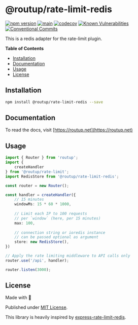 # @routup/rate-limit-redis

[![npm version](https://badge.fury.io/js/@routup%2Frate-limit-redis.svg)](https://badge.fury.io/js/@routup%2Frate-limit-redis)
[![main](https://github.com/Tada5hi/routup/actions/workflows/main.yml/badge.svg)](https://github.com/Tada5hi/routup/actions/workflows/main.yml)
[![codecov](https://codecov.io/gh/tada5hi/routup/branch/master/graph/badge.svg?token=CLIA667K6V)](https://codecov.io/gh/tada5hi/routup)
[![Known Vulnerabilities](https://snyk.io/test/github/Tada5hi/routup/badge.svg)](https://snyk.io/test/github/Tada5hi/routup)
[![Conventional Commits](https://img.shields.io/badge/Conventional%20Commits-1.0.0-%23FE5196?logo=conventionalcommits&logoColor=white)](https://conventionalcommits.org)

This is a redis adapter for the rate-limit plugin.

**Table of Contents**

- [Installation](#installation)
- [Documentation](#documentation)
- [Usage](#usage)
- [License](#license)

## Installation

```bash
npm install @routup/rate-limit-redis --save
```

## Documentation

To read the docs, visit [https://routup.net](https://routup.net)

## Usage

```typescript
import { Router } from 'routup';
import { 
    createHandler
} from '@routup/rate-limit';
import RedisStore from '@routup/rate-limit-redis';

const router = new Router();

const handler = createHandler({
    // 15 minutes
    windowMs: 15 * 60 * 1000,
    
    // Limit each IP to 100 requests
    // per `window` (here, per 15 minutes)
    max: 100, 
    
    // connection string or ioredis instance 
    // can be passed optional as argument 
    store: new RedisStore(), 
})

// Apply the rate limiting middleware to API calls only
router.use('/api', handler);

router.listen(3000);
```

## License

Made with 💚

Published under [MIT License](./LICENSE).

This library is heavily inspired by
[express-rate-limit-redis](https://www.npmjs.com/package/express-rate-limit-redis).
